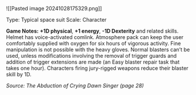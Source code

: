 ![[Pasted image 20241028175329.png]]

Type: Typical space suit
Scale: Character

**Game Notes:**
**+1D physical**, **+1 energy**, **-1D Dexterity** and related skills. Helmet has voice-activated comlink. Atmosphere pack can keep the user comfortably supplied with oxygen for six hours of vigorous activity. Fine manipulation is not possible with the heavy gloves. Normal blasters can’t be used, unless modifications involving the removal of trigger guards and addition of trigger extensions are made (an Easy blaster repair task that takes one hour). Characters firing jury-rigged weapons reduce their blaster skill by 1D.

*Source: The Abduction of Crying Dawn Singer (page 28)*